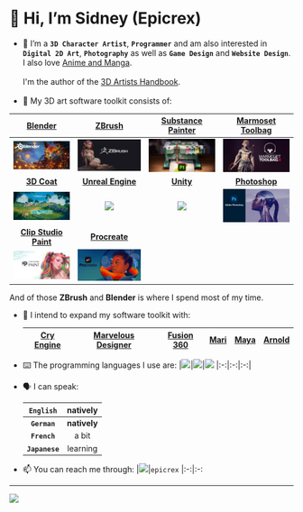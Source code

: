 # 👋 Hi, I’m Sidney (Epicrex)
- 💜 I’m a **`3D Character Artist`**, **`Programmer`** and am also interested in **`Digital 2D Art`**, **`Photography`** as well as **`Game Design`** and **`Website Design`**. I also love [Anime and Manga](https://myanimelist.net/profile/SidneyEliot).<br><br>I'm the author of the [3D Artists Handbook](https://github.com/Epicrex/3d-artists-handbook/wiki).<br><br>
- 🧰 My 3D art software toolkit consists of:

|[Blender](https://www.blender.org/features)|[ZBrush](https://pixologic.com)|[**Substance Painter**](https://www.adobe.com/products/substance3d-painter.html)|[**Marmoset Toolbag**](https://marmoset.co/toolbag)
|:-:|:-:|:-:|:-:
|<img src="images/banner_blender.jpg" width="400">|<img src="images/banner_zbrush.jpg" width="400">|<img src="images/banner_substance_painter.jpg" width="400">|<img src="images/banner_marmoset_toolbag.jpg" width="400">
|[**3D Coat**](https://3dcoat.com)|[**Unreal Engine**](https://www.unrealengine.com/en-US/features)|[**Unity**](https://unity.com/)|[**Photoshop**](https://www.adobe.com/products/photoshop.html)
|<img src="images/banner_3d_coat.jpg" width="400">|<img src="https://img.shields.io/static/v1?style=for-the-badge&message=Unreal+Engine&color=0E1128&logo=Unreal+Engine&logoColor=FFFFFF&label="/>|<img src="https://img.shields.io/static/v1?style=for-the-badge&message=Unity&color=222222&logo=Unity&logoColor=FFFFFF&label="/>|<img src="images/banner_photoshop.jpg" width="400">
|[**Clip Studio Paint**](https://www.clipstudio.net)|[**Procreate**](https://procreate.com/)||
|<img src="images/banner_clip_studio_paint.jpg" width="400">|<img src="images/banner_procreate.jpg" width="400">||

And of those **ZBrush** and **Blender** is where I spend most of my time.

- 🧰 I intend to expand my software toolkit with:

    |[Cry Engine](https://www.cryengine.com)|[Marvelous Designer](https://www.marvelousdesigner.com/)|[Fusion 360](https://www.autodesk.com/products/fusion-360)|[Mari](https://www.foundry.com/products/mari)|[Maya](https://www.autodesk.com/products/maya)|[Arnold](https://arnoldrenderer.com/)
    |:-:|:-:|:-:|:-:|:-:|:-:
    

- ⌨️ The programming languages I use are:
  |<a href="https://www.python.org/"><img src="https://img.shields.io/badge/python-3670A0?style=for-the-badge&logo=python&logoColor=ffdd54"/></a>|<a href="https://www.java.com/en/"><img src="https://img.shields.io/badge/java-%23ED8B00.svg?style=for-the-badge&logo=java&logoColor=white"/></a>|<a href="https://learn.microsoft.com/en-us/dotnet/csharp/"><img src="https://img.shields.io/badge/c%23-%23239120.svg?style=for-the-badge&logo=c-sharp&logoColor=white"/></a>
  |:-:|:-:|:-:|
  
- 🗣️ I can speak:

    |**`English`**|**natively**
    |:-:|:-:
    |**`German`**|**natively**
    |**`French`**|a bit
    |**`Japanese`**|learning

- 📫 You can reach me through:
    |<a href="https://discord.com/"><img src="https://img.shields.io/static/v1?style=for-the-badge&message=Discord&color=5865F2&logo=Discord&logoColor=FFFFFF&label="/></a>|`epicrex`
    |:-:|:-:

 ---       
    
<a href="https://open.spotify.com/user/t7ym2qcd6hh1l1clqey6soo5b?si=4726a1f73537412b"><img src="https://img.shields.io/static/v1?style=for-the-badge&message=Spotify&color=1DB954&logo=Spotify&logoColor=FFFFFF&label="/>    
<!---
Epicrex/Epicrex is a ✨ special ✨ repository because its `README.md` (this file) appears on your GitHub profile.
You can click the Preview link to take a look at your changes.
--->
